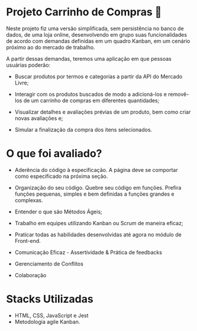 # Projeto Carrinho de Compras 🛒

Neste projeto fiz uma versão simplificada, sem persistência no banco de dados, de uma loja online, desenvolvendo em grupo suas funcionalidades de acordo com demandas definidas em um quadro Kanban, em um cenário próximo ao do mercado de trabalho.

A partir dessas demandas, teremos uma aplicação em que pessoas usuárias poderão:

- Buscar produtos por termos e categorias a partir da API do Mercado Livre;

- Interagir com os produtos buscados de modo a adicioná-los e removê-los de um carrinho de compras em diferentes quantidades;

- Visualizar detalhes e avaliações prévias de um produto, bem como criar novas avaliações e;

- Simular a finalização da compra dos itens selecionados.

# O que foi avaliado? 

- Aderência do código à especificação. A página deve se comportar como especificado na próxima seção.

- Organização do seu código. Quebre seu código em funções. Prefira funções pequenas, simples e bem definidas a funções grandes e complexas.

- Entender o que são Métodos Ágeis;

- Trabalho em equipes utilizando Kanban ou Scrum de maneira eficaz;

- Praticar todas as habilidades desenvolvidas até agora no módulo de Front-end.

- Comunicação Eficaz - Assertividade & Prática de feedbacks

- Gerenciamento de Conflitos

- Colaboração


# Stacks Utilizadas

- HTML, CSS, JavaScript e Jest
- Metodologia agile Kanban.
